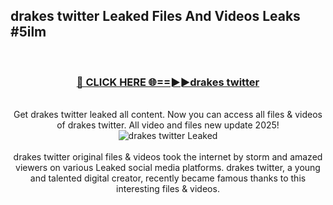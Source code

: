 ## drakes twitter Leaked Files And Videos Leaks #5ilm
<br>
<div align="center">
<h3><a href="https://watchclip.my.id/drakes twitter" rel="nofollow">🔴 CLICK HERE 🌐==►►drakes twitter</a></h3>
<br>
Get drakes twitter leaked all content. Now you can access all files & videos of drakes twitter. All video and files new update 2025!
<br>
<a href="https://watchclip.my.id/drakes twitter" rel="nofollow" data-target="animated-image.originalLink"><img src="https://i.ibb.co.com/WyWwxjT/player-gif2.gif" alt="drakes twitter Leaked" style="max-width: 100%; display: inline-block;" data-target="animated-image.originalImage"></a>
<br><br>
drakes twitter original files & videos took the internet by storm and amazed viewers on various Leaked social media platforms. drakes twitter, a young and talented digital creator, recently became famous thanks to this interesting files & videos.
</div>
<br>